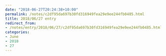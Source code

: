 ```yaml
---
date: "2018-06-27T20:24:38+10:00"
permalink: /notes/c2df95da697b30fd316949fea29e9ee244fb0485.html
title: 2018/06/27 entry
redirect_from:
- /notes/entry/2018/06/27/c2df95da697b30fd316949fea29e9ee244fb0485.html
categories:
- June
- 2018
- 27
---
```

